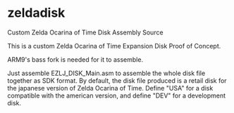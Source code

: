 # zeldadisk
Custom Zelda Ocarina of Time Disk Assembly Source

This is a custom Zelda Ocarina of Time Expansion Disk Proof of Concept.

ARM9's bass fork is needed for it to assemble.

Just assemble EZLJ_DISK_Main.asm to assemble the whole disk file together as SDK format.
By default, the disk file produced is a retail disk for the japanese version of Zelda Ocarina of Time.
Define "USA" for a disk compatible with the american version, and define "DEV" for a development disk.